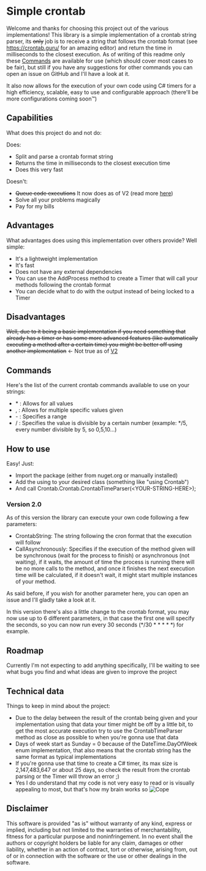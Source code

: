 # Simple crontab
Welcome and thanks for choosing this project out of the various implementations! This library is a simple implementation of a crontab string parser, its ~~only~~ job is to receive a string that follows the crontab format (see https://crontab.guru/ for an amazing editor) and return the time in milliseconds to the closest execution.
As of writing of this readme only these [Commands](#commands) are available for use (which should cover most cases to be fair), but still if you have any suggestions for other commands you can open an issue on GitHub and I'll have a look at it.

It also now allows for the execution of your own code using C# timers for a high efficiency, scalable, easy to use and configurable approach (there'll be more configurations coming soon™)

## Capabilities
What does this project do and not do:

Does:
- Split and parse a crontab format string
- Returns the time in milliseconds to the closest execution time
- Does this very fast

Doesn't:
- ~~Queue code executions~~ It now does as of V2 (read more [here](#Version-2.0))
- Solve all your problems magically
- Pay for my bills

## Advantages
What advantages does using this implementation over others provide?
Well simple:
- It's a lightweight implementation
- It's fast
- Does not have any external dependencies
- You can use the AddProcess method to create a Timer that will call your methods following the crontab format
- You can decide what to do with the output instead of being locked to a Timer

## Disadvantages
~~Well, due to it being a basic implementation if you need something that already has a timer or has some more advanced features (like automatically executing a method after a certain time) you might be better off using another implementation~~ <- Not true as of [V2](#Version-2.0)

## Commands
Here's the list of the current crontab commands available to use on your strings:
- \* : Allows for all values
- , : Allows for multiple specific values given
- \- : Specifies a range
- / : Specifies the value is divisible by a certain number (example: \*/5, every number divisible by 5, so 0,5,10...)

## How to use
Easy! Just:
- Import the package (either from nuget.org or manually installed) 
- Add the using to your desired class (something like "using Crontab")
- And call Crontab.Crontab.CrontabTimeParser(\<YOUR-STRING-HERE>);

### Version 2.0
As of this version the library can execute your own code following a few parameters:
- CrontabString: The string following the cron format that the execution will follow
- CallAsynchronously: Specifies if the execution of the method given will be synchronous (wait for the process to finish) or asynchronous (not waiting), if it waits, the amount of time the process is running there
will be no more calls to the method, and once it finishes the next execution time will be calculated, if it doesn't wait, it might start multiple instances of your method.

As said before, if you wish for another parameter here, you can open an issue and I'll gladly take a look at it.

In this version there's also a little change to the crontab format, you may now use up to 6 different parameters, in that case the first one will specify the seconds, so you can now run every 30 seconds 
(*/30 * * * * *) for example.

## Roadmap
Currently I'm not expecting to add anything specifically, I'll be waiting to see what bugs you find and what ideas are given to improve the project

## Technical data
Things to keep in mind about the project: 

- Due to the delay between the result of the crontab being given and your implementation using that data your timer might be off by a little bit, to get the most accurate execution try to use the CrontabTimeParser method as close as possible to when you're gonna use that data
- Days of week start as Sunday = 0 because of the DateTime.DayOfWeek enum implementation, that also means that the crontab string has the same format as typical implementations
- If you're gonna use that time to create a C# timer, its max size is 2,147,483,647 or about 25 days, so check the result from the crontab parsing or the Timer will throw an error ;)
- Yes I do understand that my code is not very easy to read or is visually appealing to most, but that's how my brain works so ![Cope](https://c.tenor.com/KvuKMxbmqwAAAAAC/tenor.gif)

## Disclaimer
This software is provided "as is" without warranty of any kind, express or implied, including but not limited to the warranties of merchantability, fitness for a particular purpose and noninfringement. In no event shall the authors or copyright holders be liable for any claim, damages or other liability, whether in an action of contract, tort or otherwise, arising from, out of or in connection with the software or the use or other dealings in the software.
